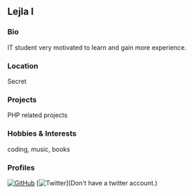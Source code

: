 ## Lejla I

### Bio
IT student very motivated to learn and gain more experience.


### Location
Secret

### Projects
PHP related projects

### Hobbies & Interests
coding, music, books

### Profiles
[![GitHub][github-img]](https://github.com/Ley2717) 
[![Twitter][twitter-img]](Don't have a twitter account.)
  
<!-- Don't edit the below 2 lines -->
[twitter-img]: https://i.imgur.com/wWzX9uB.png
[github-img]: https://i.imgur.com/9I6NRUm.png